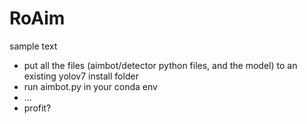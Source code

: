 # RoAim

sample text

* put all the files (aimbot/detector python files, and the model) to an existing yolov7 install folder
* run aimbot.py in your conda env
* ...
* profit?
